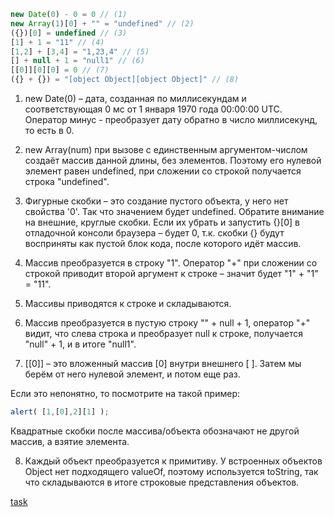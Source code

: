 ```js
new Date(0) - 0 = 0 // (1)
new Array(1)[0] + "" = "undefined" // (2)
({})[0] = undefined // (3)
[1] + 1 = "11" // (4)
[1,2] + [3,4] = "1,23,4" // (5)
[] + null + 1 = "null1" // (6)
[[0]][0][0] = 0 // (7)
({} + {}) = "[object Object][object Object]" // (8)
```

1. new Date(0) – дата, созданная по миллисекундам и соответствующая 0 мс от 1 января 1970 года 00:00:00 UTC. Оператор минус - преобразует дату обратно в число миллисекунд, то есть в 0.

2. new Array(num) при вызове с единственным аргументом-числом создаёт массив данной длины, без элементов. Поэтому его нулевой элемент равен undefined, при сложении со строкой получается строка "undefined".

3. Фигурные скобки – это создание пустого объекта, у него нет свойства '0'. Так что значением будет undefined. Обратите внимание на внешние, круглые скобки. Если их убрать и запустить {}[0] в отладочной консоли браузера – будет 0, т.к. скобки {} будут восприняты как пустой блок кода, после которого идёт массив.

4. Массив преобразуется в строку "1". Оператор "+" при сложении со строкой приводит второй аргумент к строке – значит будет "1" + "1" = "11".

5. Массивы приводятся к строке и складываются.

6. Массив преобразуется в пустую строку "" + null + 1, оператор "+" видит, что слева строка и преобразует null к строке, получается "null" + 1, и в итоге "null1".

7. [[0]] – это вложенный массив [0] внутри внешнего [ ]. Затем мы берём от него нулевой элемент, и потом еще раз.

Если это непонятно, то посмотрите на такой пример:
```js
alert( [1,[0],2][1] );
```
Квадратные скобки после массива/объекта обозначают не другой массив, а взятие элемента.

8. Каждый объект преобразуется к примитиву. У встроенных объектов Object нет подходящего valueOf, поэтому используется toString, так что складываются в итоге строковые представления объектов.

[task](https://github.com/y4t6/convert/blob/master/5_9.md)
